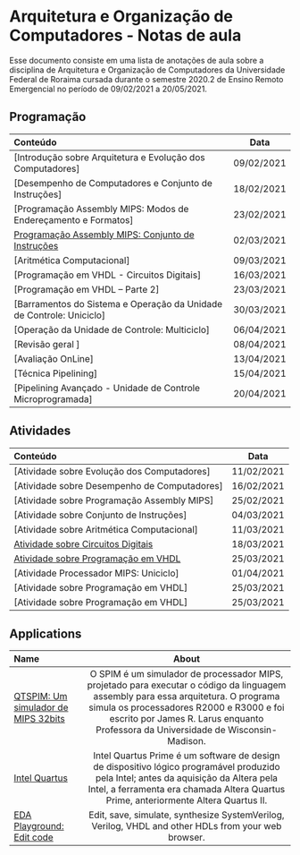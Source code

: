 # Arquitetura e Organização de Computadores - Notas de aula

Esse documento consiste em uma lista de anotações de aula sobre a disciplina de Arquitetura e Organização de Computadores da Universidade Federal de Roraima cursada durante o semestre 2020.2 de Ensino Remoto Emergencial no período de 09/02/2021 a 20/05/2021.

## Programação

Conteúdo | Data
:-- | :--:
[Introdução sobre Arquitetura e Evolução dos Computadores] | 09/02/2021
[Desempenho de Computadores e Conjunto de Instruções] | 18/02/2021
[Programação Assembly MIPS: Modos de Endereçamento e Formatos] | 23/02/2021
[Programação Assembly MIPS: Conjunto de Instruções](https://github.com/karengiovanna/AOC_KarenGiovanna_JoaoPaulo_UFRR2020/blob/main/disciplina%20AOC/notas/aula_04.pdf) | 02/03/2021
[Aritmética Computacional] | 09/03/2021
[Programação em VHDL - Circuitos Digitais] | 16/03/2021
[Programação em VHDL – Parte 2] | 23/03/2021
[Barramentos do Sistema e Operação da Unidade de Controle: Uniciclo] | 30/03/2021 
[Operação da Unidade de Controle: Multiciclo] | 06/04/2021
[Revisão geral ] | 08/04/2021
[Avaliação OnLine] | 13/04/2021
[Técnica Pipelining] | 15/04/2021
[Pipelining Avançado - Unidade de Controle Microprogramada] | 20/04/2021

## Atividades

Conteúdo | Data
:-- | :--:
[Atividade sobre Evolução dos Computadores] | 11/02/2021
[Atividade sobre Desempenho de Computadores] | 16/02/2021
[Atividade sobre Programação Assembly MIPS] | 25/02/2021
[Atividade sobre Conjunto de Instruções] | 04/03/2021
[Atividade sobre Aritmética Computacional] | 11/03/2021
[Atividade sobre Circuitos Digitais](https://github.com/karengiovanna/100-dias-de-codigo/tree/main/Arquitetura_De_Computadores/atividade_18.03.2021) | 18/03/2021 
[Atividade sobre Programação em VHDL](https://github.com/karengiovanna/100-dias-de-codigo/tree/main/Arquitetura_De_Computadores/atividade_25.03.2021) | 25/03/2021
[Atividade Processador MIPS: Uniciclo] | 01/04/2021
[Atividade sobre Programação em VHDL] | 25/03/2021
[Atividade sobre Programação em VHDL] | 25/03/2021

## Applications

Name | About
:-- | :--:
[QTSPIM: Um simulador de MIPS 32bits](http://spimsimulator.sourceforge.net/) | O SPIM é um simulador de processador MIPS, projetado para executar o código da linguagem assembly para essa arquitetura. O programa simula os processadores R2000 e R3000 e foi escrito por James R. Larus enquanto Professora da Universidade de Wisconsin-Madison.
[Intel Quartus](https://www.intel.com.br/content/www/br/pt/software/programmable/quartus-prime/download.html) | Intel Quartus Prime é um software de design de dispositivo lógico programável produzido pela Intel; antes da aquisição da Altera pela Intel, a ferramenta era chamada Altera Quartus Prime, anteriormente Altera Quartus II.
[EDA Playground: Edit code](https://www.edaplayground.com/) | Edit, save, simulate, synthesize SystemVerilog, Verilog, VHDL and other HDLs from your web browser.

